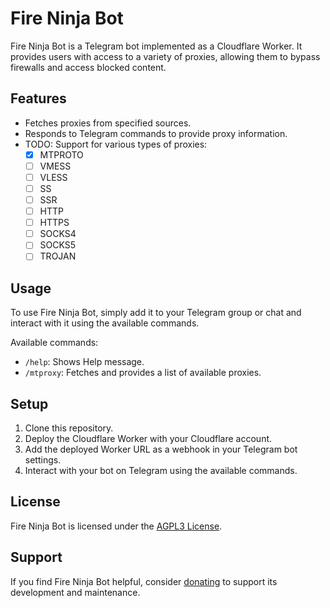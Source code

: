 # Fire Ninja Bot

Fire Ninja Bot is a Telegram bot implemented as a Cloudflare Worker. It provides users with access to a variety of proxies, allowing them to bypass firewalls and access blocked content.

## Features

- Fetches proxies from specified sources.
- Responds to Telegram commands to provide proxy information.
- TODO: Support for various types of proxies:
    - [x] MTPROTO
    - [ ] VMESS
    - [ ] VLESS
    - [ ] SS
    - [ ] SSR
    - [ ] HTTP
    - [ ] HTTPS
    - [ ] SOCKS4
    - [ ] SOCKS5
    - [ ] TROJAN

## Usage

To use Fire Ninja Bot, simply add it to your Telegram group or chat and interact with it using the available commands.

Available commands:

- `/help`: Shows Help message.
- `/mtproxy`: Fetches and provides a list of available proxies.


## Setup

1. Clone this repository.
2. Deploy the Cloudflare Worker with your Cloudflare account.
3. Add the deployed Worker URL as a webhook in your Telegram bot settings.
4. Interact with your bot on Telegram using the available commands.

## License

Fire Ninja Bot is licensed under the [AGPL3 License](LICENSE).

## Support

If you find Fire Ninja Bot helpful, consider [donating](https://znano.eu.org/support) to support its development and maintenance.

